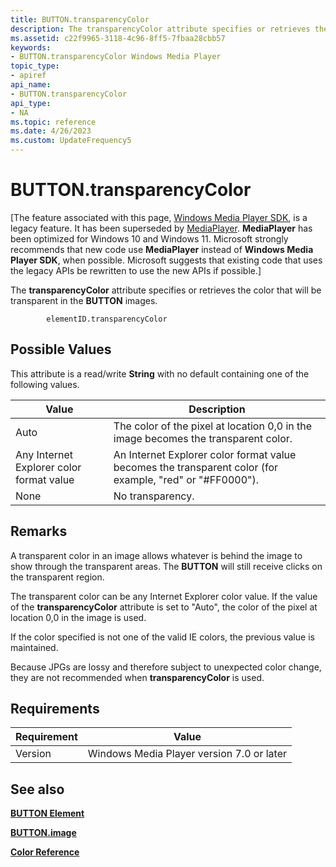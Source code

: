 ```yaml
---
title: BUTTON.transparencyColor
description: The transparencyColor attribute specifies or retrieves the color that will be transparent in the BUTTON images.
ms.assetid: c22f9965-3118-4c96-8ff5-7fbaa28cbb57
keywords:
- BUTTON.transparencyColor Windows Media Player
topic_type:
- apiref
api_name:
- BUTTON.transparencyColor
api_type:
- NA
ms.topic: reference
ms.date: 4/26/2023
ms.custom: UpdateFrequency5
---
```


# BUTTON.transparencyColor

\[The feature associated with this page, [Windows Media Player SDK](/windows/win32/wmp/windows-media-player-sdk), is a legacy feature. It has been superseded by [MediaPlayer](/uwp/api/Windows.Media.Playback.MediaPlayer). **MediaPlayer** has been optimized for Windows 10 and Windows 11. Microsoft strongly recommends that new code use **MediaPlayer** instead of **Windows Media Player SDK**, when possible. Microsoft suggests that existing code that uses the legacy APIs be rewritten to use the new APIs if possible.\]

The **transparencyColor** attribute specifies or retrieves the color that will be transparent in the **BUTTON** images.

``` syntax
        elementID.transparencyColor
```

## Possible Values

This attribute is a read/write **String** with no default containing one of the following values.



| Value                                    | Description                                                                                               |
|------------------------------------------|-----------------------------------------------------------------------------------------------------------|
| Auto                                     | The color of the pixel at location 0,0 in the image becomes the transparent color.                        |
| Any Internet Explorer color format value | An Internet Explorer color format value becomes the transparent color (for example, "red" or "\#FF0000"). |
| None                                     | No transparency.                                                                                          |



 

## Remarks

A transparent color in an image allows whatever is behind the image to show through the transparent areas. The **BUTTON** will still receive clicks on the transparent region.

The transparent color can be any Internet Explorer color value. If the value of the **transparencyColor** attribute is set to "Auto", the color of the pixel at location 0,0 in the image is used.

If the color specified is not one of the valid IE colors, the previous value is maintained.

Because JPGs are lossy and therefore subject to unexpected color change, they are not recommended when **transparencyColor** is used.

## Requirements



| Requirement | Value |
|--------------------|------------------------------------------------------|
| Version<br/> | Windows Media Player version 7.0 or later<br/> |



## See also

<dl> <dt>

[**BUTTON Element**](button-element.md)
</dt> <dt>

[**BUTTON.image**](button-image.md)
</dt> <dt>

[**Color Reference**](color-reference.md)
</dt> </dl>

 

 





